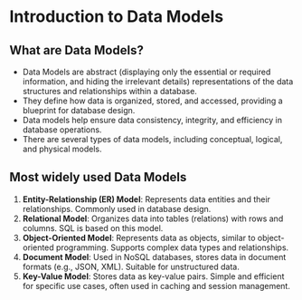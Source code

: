 # Introduction to Data Models

## What are Data Models?

- Data Models are abstract (displaying only the essential or required information, and hiding the irrelevant details) representations of the data structures and relationships within a database.
- They define how data is organized, stored, and accessed, providing a blueprint for database design.
- Data models help ensure data consistency, integrity, and efficiency in database operations.
- There are several types of data models, including conceptual, logical, and physical models.

## Most widely used Data Models

1. **Entity-Relationship (ER) Model**: Represents data entities and their relationships. Commonly used in database design.
2. **Relational Model**: Organizes data into tables (relations) with rows and columns. SQL is based on this model.
3. **Object-Oriented Model**: Represents data as objects, similar to object-oriented programming. Supports complex data types and relationships.
4. **Document Model**: Used in NoSQL databases, stores data in document formats (e.g., JSON, XML). Suitable for unstructured data.
5. **Key-Value Model**: Stores data as key-value pairs. Simple and efficient for specific use cases, often used in caching and session management.
